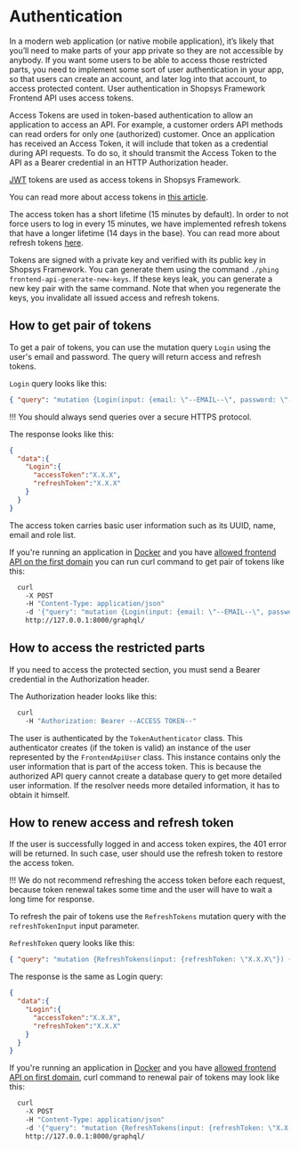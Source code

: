 # Authentication

In a modern web application (or native mobile application), it’s likely that you’ll need to make parts of your app private so they are not accessible by anybody.
If you want some users to be able to access those restricted parts, you need to implement some sort of user authentication in your app, so that users can create an account, and later log into that account, to access protected content.
User authentication in Shopsys Framework Frontend API uses access tokens.

Access Tokens are used in token-based authentication to allow an application to access an API. For example, a customer orders API methods can read orders for only one (authorized) customer.
Once an application has received an Access Token, it will include that token as a credential during API requests. To do so, it should transmit the Access Token to the API as a Bearer credential in an HTTP Authorization header.

[JWT](https://jwt.io/introduction/) tokens are used as access tokens in Shopsys Framework.

You can read more about access tokens in [this article](https://auth0.com/docs/tokens/concepts/access-tokens).

The access token has a short lifetime (15 minutes by default).
In order to not force users to log in every 15 minutes, we have implemented refresh tokens that have a longer lifetime (14 days in the base).
You can read more about refresh tokens [here](https://auth0.com/docs/tokens/concepts/refresh-tokens).

Tokens are signed with a private key and verified with its public key in Shopsys Framework.
You can generate them using the command `./phing frontend-api-generate-new-keys`.
If these keys leak, you can generate a new key pair with the same command.
Note that when you regenerate the keys, you invalidate all issued access and refresh tokens.

## How to get pair of tokens

To get a pair of tokens, you can use the mutation query `Login` using the user's email and password.
The query will return access and refresh tokens.

`Login` query looks like this:

```json
{ "query": "mutation {Login(input: {email: \"--EMAIL--\", password: \"--PASSWD--\"}) {accessToken, refreshToken}}"}
```

!!!
You should always send queries over a secure HTTPS protocol.

The response looks like this:

```json
{
  "data":{
    "Login":{
      "accessToken":"X.X.X",
      "refreshToken":"X.X.X"
    }
  }
}
```

The access token carries basic user information such as its UUID, name, email and role list.

If you're running an application in [Docker](../installation/installation-using-docker-application-setup.md) and you have [allowed frontend API on the first domain](./introduction-to-frontend-api.md) you can run curl command to get pair of tokens like this:

```sh
  curl
    -X POST
    -H "Content-Type: application/json"
    -d '{"query": "mutation {Login(input: {email: \"--EMAIL--\", password: \"--PASSWD--\"}) {accessToken, refreshToken}}"}'
    http://127.0.0.1:8000/graphql/
```

## How to access the restricted parts

If you need to access the protected section, you must send a Bearer credential in the Authorization header.

The Authorization header looks like this:

```sh
  curl
    -H "Authorization: Bearer --ACCESS TOKEN--"
```

The user is authenticated by the `TokenAuthenticator` class.
This authenticator creates (if the token is valid) an instance of the user represented by the `FrontendApiUser` class.
This instance contains only the user information that is part of the access token.
This is because the authorized API query cannot create a database query to get more detailed user information.
If the resolver needs more detailed information, it has to obtain it himself.

## How to renew access and refresh token

If the user is successfully logged in and access token expires, the 401 error will be returned. In such case, user should use the refresh token to restore the access token.

!!!
We do not recommend refreshing the access token before each request, because token renewal takes some time and the user will have to wait a long time for response.

To refresh the pair of tokens use the `RefreshTokens` mutation query with the `refreshTokenInput` input parameter.

`RefreshToken` query looks like this:


```json
{ "query": "mutation {RefreshTokens(input: {refreshToken: \"X.X.X\"}) {accessToken, refreshToken}}"}
```

The response is the same as Login query:

```json
{
  "data":{
    "Login":{
      "accessToken":"X.X.X",
      "refreshToken":"X.X.X"
    }
  }
}
```

If you're running an application in [Docker](../installation/installation-using-docker-application-setup.md) and you have [allowed frontend API on first domain](./introduction-to-frontend-api.md), curl command to renewal pair of tokens may look like this:

```sh
  curl
    -X POST
    -H "Content-Type: application/json"
    -d '{"query": "mutation {RefreshTokens(input: {refreshToken: \"X.X.X\"}) {accessToken, refreshToken}}"}'
    http://127.0.0.1:8000/graphql/
```
